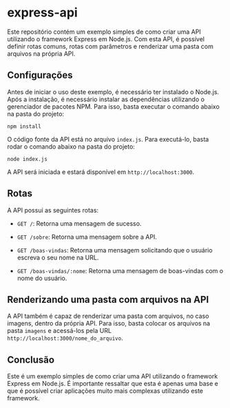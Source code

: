 # express-api

Este repositório contém um exemplo simples de como criar uma API utilizando o framework Express em Node.js. Com esta API, é possível definir rotas comuns, rotas com parâmetros e renderizar uma pasta com arquivos na própria API.

## Configurações

Antes de iniciar o uso deste exemplo, é necessário ter instalado o Node.js. Após a instalação, é necessário instalar as dependências utilizando o gerenciador de pacotes NPM. Para isso, basta executar o comando abaixo na pasta do projeto:

```
npm install
```

O código fonte da API está no arquivo `index.js`. Para executá-lo, basta rodar o comando abaixo na pasta do projeto:

```
node index.js
```

A API será iniciada e estará disponível em `http://localhost:3000`.

## Rotas

A API possui as seguintes rotas:

- `GET /`: Retorna uma mensagem de sucesso.

- `GET /sobre`: Retorna uma mensagem sobre a API.

- `GET /boas-vindas`: Retorna uma mensagem solicitando que o usuário escreva o seu nome na URL.

- `GET /boas-vindas/:nome`: Retorna uma mensagem de boas-vindas com o nome do usuário.

## Renderizando uma pasta com arquivos na API

A API também é capaz de renderizar uma pasta com arquivos, no caso imagens, dentro da própria API. Para isso, basta colocar os arquivos na pasta `imagens` e acessá-los pela URL `http://localhost:3000/nome_do_arquivo`.

## Conclusão

Este é um exemplo simples de como criar uma API utilizando o framework Express em Node.js. É importante ressaltar que esta é apenas uma base e que é possível criar aplicações muito mais complexas utilizando este framework.
